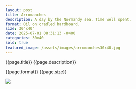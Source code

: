 ```yaml
---
layout: post
title: Arromanches
description: A day by the Normandy sea. Time well spent.
format: Oil on cradled hardboard.
size: 30"x40"
date: 2025-07-01 08:31:13 -0400
categories: 30x40
sold: true
featured_image: /assets/images/arromanches30x40.jpg
---
```


{{page.title}} {{page.description}}

{{page.format}} {{page.size}}

<div class="frame-gold frame-gold--mat">
<img class="postimage" src="{{page.featured_image}}">
</div>
